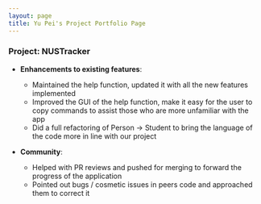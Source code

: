 ```yaml
---
layout: page
title: Yu Pei's Project Portfolio Page
---
```


### Project: NUSTracker

* **Enhancements to existing features**:
  * Maintained the help function, updated it with all the new features implemented
  * Improved the GUI of the help function, make it easy for the user to copy commands to assist those who are more unfamiliar with the app
  * Did a full refactoring of Person -> Student to bring the language of the code more in line with our project


* **Community**:
  * Helped with PR reviews and pushed for merging to forward the progress of the application
  * Pointed out bugs / cosmetic issues in peers code and approached them to correct it


